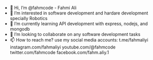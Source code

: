 - 👋 Hi, I’m @fahmcode - Fahmi Ali
- 👀 I’m interested in software development and hardare development specially Robotics
- 🌱 I’m currently learning API development with express, nodejs, and mongodb
- 💞️ I’m looking to collaborate on any software development tasks
- 📫 How to reach me? use my social media accounts:
  t.me/fahmaliyi
  instagram.com/fahmaliyi
  youtube.com/@fahmcode
  twitter.com/fahmcode
  facebook.com/fahm.aliy.1

<!---
fahmcode/fahmcode is a ✨ special ✨ repository because its `README.md` (this file) appears on your GitHub profile.
You can click the Preview link to take a look at your changes.
--->
